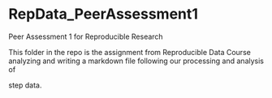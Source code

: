 # RepData_PeerAssessment1
Peer Assessment 1 for Reproducible Research

This folder in the repo is the assignment from Reproducible Data Course analyzing and writing a markdown file following our processing and analysis of 

step data.
